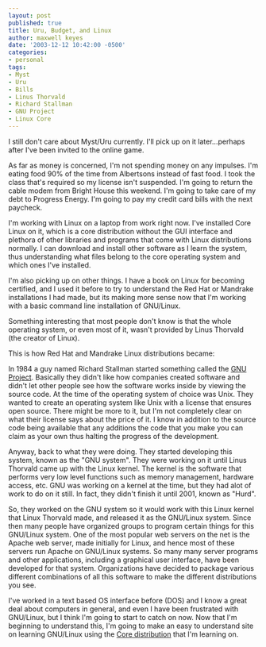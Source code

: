 ```yaml
---
layout: post
published: true
title: Uru, Budget, and Linux
author: maxwell keyes
date: '2003-12-12 10:42:00 -0500'
categories:
- personal
tags:
- Myst
- Uru
- Bills
- Linus Thorvald
- Richard Stallman
- GNU Project
- Linux Core
---
```


I still don't care about Myst/Uru currently. I'll pick up on it later...perhaps
after I've been invited to the online game.

As far as money is concerned, I'm not spending money on any impulses. I'm eating
food 90% of the time from Albertsons instead of fast food. I took the class
that's required so my license isn't suspended. I'm going to return the cable
modem from Bright House this weekend. I'm going to take care of my debt to
Progress Energy. I'm going to pay my credit card bills with the next paycheck.

I'm working with Linux on a laptop from work right now. I've installed Core
Linux on it, which is a core distribution without the GUI interface and plethora
of other libraries and programs that come with Linux distributions normally. I
can download and install other software as I learn the system, thus
understanding what files belong to the core operating system and which ones I've
installed.

I'm also picking up on other things. I have a book on Linux for becoming
certified, and I used it before to try to understand the Red Hat or Mandrake
installations I had made, but its making more sense now that I'm working with a
basic command line installation of GNU/Linux.

Something interesting that most people don't know is that the whole operating
system, or even most of it, wasn't provided by Linus Thorvald (the creator of
Linux).

This is how Red Hat and Mandrake Linux distributions became:

In 1984 a guy named Richard Stallman started something called the
[GNU Project](http://www.gnu.org/gnu/thegnuproject.html). Basically they didn't
like how companies created software and didn't let other people see how the
software works inside by viewing the source code. At the time of the operating
system of choice was Unix. They wanted to create an operating system like Unix
with a license that ensures open source. There might be more to it, but I'm not
completely clear on what their license says about the price of it. I know in
addition to the source code being available that any additions the code that you
make you can claim as your own thus halting the progress of the development.

Anyway, back to what they were doing. They started developing this system, known
as the "GNU system". They were working on it until Linus Thorvald came up with
the Linux kernel. The kernel is the software that performs very low level
functions such as memory management, hardware access, etc. GNU was working on a
kernel at the time, but they had alot of work to do on it still. In fact, they
didn't finish it until 2001, known as "Hurd".

So, they worked on the GNU system so it would work with this Linux kernel that
Linux Thorvald made, and released it as the GNU/Linux system. Since then many
people have organized groups to program certain things for this GNU/Linux
system. One of the most popular web servers on the net is the Apache web server,
made initially for Linux, and hence most of these servers run Apache on
GNU/Linux systems. So many many server programs and other applications,
including a graphical user interface, have been developed for that system.
Organizations have decided to package various different combinations of all this
software to make the different distributions you see.

I've worked in a text based OS interface before (DOS) and I know a great deal
about computers in general, and even I have been frustrated with GNU/Linux, but
I think I'm going to start to catch on now. Now that I'm beginning to understand
this, I'm going to make an easy to understand site on learning GNU/Linux using
the [Core distribution](http://coredistro.sourceforge.net/) that I'm learning
on.
